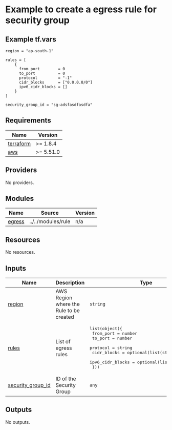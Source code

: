 <!-- BEGIN_TF_DOCS -->
# Example to create a egress rule for security group

## Example tf.vars
```
region = "ap-south-1"

rules = [
    {
      from_port        = 0
      to_port          = 0
      protocol         = "-1"
      cidr_blocks      = ["0.0.0.0/0"]
      ipv6_cidr_blocks = []
    }
]

security_group_id = "sg-adsfasdfasdfa"
```

## Requirements

| Name | Version |
|------|---------|
| <a name="requirement_terraform"></a> [terraform](#requirement\_terraform) | >=  1.8.4 |
| <a name="requirement_aws"></a> [aws](#requirement\_aws) | >= 5.51.0 |

## Providers

No providers.

## Modules

| Name | Source | Version |
|------|--------|---------|
| <a name="module_egress"></a> [egress](#module\_egress) | ../../modules/rule | n/a |

## Resources

No resources.

## Inputs

| Name | Description | Type | Default | Required |
|------|-------------|------|---------|:--------:|
| <a name="input_region"></a> [region](#input\_region) | AWS Region where the Rule to be created | `string` | n/a | yes |
| <a name="input_rules"></a> [rules](#input\_rules) | List of egress rules | <pre>list(object({<br>    from_port                = number<br>    to_port                  = number<br>    protocol                 = string<br>    cidr_blocks              = optional(list(string), [])<br>    ipv6_cidr_blocks         = optional(list(string), [])<br>  }))</pre> | `[]` | no |
| <a name="input_security_group_id"></a> [security\_group\_id](#input\_security\_group\_id) | ID of the Security Group | `any` | n/a | yes |

## Outputs

No outputs.
<!-- END_TF_DOCS -->
